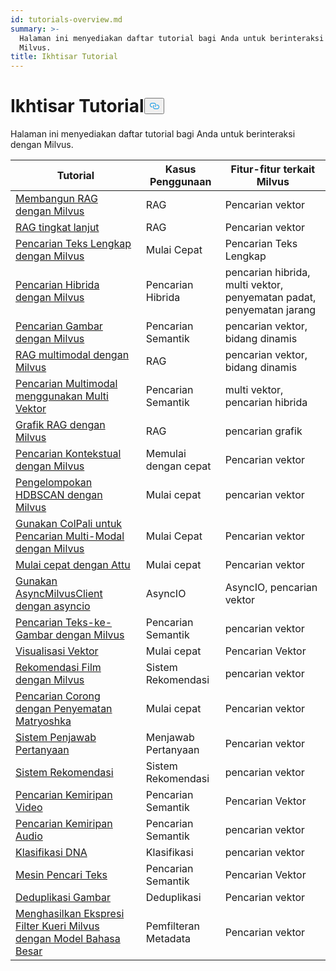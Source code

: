 ```yaml
---
id: tutorials-overview.md
summary: >-
  Halaman ini menyediakan daftar tutorial bagi Anda untuk berinteraksi dengan
  Milvus.
title: Ikhtisar Tutorial
---
```

<h1 id="Tutorials-Overview" class="common-anchor-header">Ikhtisar Tutorial<button data-href="#Tutorials-Overview" class="anchor-icon" translate="no">
      <svg translate="no"
        aria-hidden="true"
        focusable="false"
        height="20"
        version="1.1"
        viewBox="0 0 16 16"
        width="16"
      >
        <path
          fill="#0092E4"
          fill-rule="evenodd"
          d="M4 9h1v1H4c-1.5 0-3-1.69-3-3.5S2.55 3 4 3h4c1.45 0 3 1.69 3 3.5 0 1.41-.91 2.72-2 3.25V8.59c.58-.45 1-1.27 1-2.09C10 5.22 8.98 4 8 4H4c-.98 0-2 1.22-2 2.5S3 9 4 9zm9-3h-1v1h1c1 0 2 1.22 2 2.5S13.98 12 13 12H9c-.98 0-2-1.22-2-2.5 0-.83.42-1.64 1-2.09V6.25c-1.09.53-2 1.84-2 3.25C6 11.31 7.55 13 9 13h4c1.45 0 3-1.69 3-3.5S14.5 6 13 6z"
        ></path>
      </svg>
    </button></h1><p>Halaman ini menyediakan daftar tutorial bagi Anda untuk berinteraksi dengan Milvus.</p>
<table>
<thead>
<tr><th>Tutorial</th><th>Kasus Penggunaan</th><th>Fitur-fitur terkait Milvus</th></tr>
</thead>
<tbody>
<tr><td><a href="/docs/id/build-rag-with-milvus.md">Membangun RAG dengan Milvus</a></td><td>RAG</td><td>Pencarian vektor</td></tr>
<tr><td><a href="/docs/id/how_to_enhance_your_rag.md">RAG tingkat lanjut</a></td><td>RAG</td><td>Pencarian vektor</td></tr>
<tr><td><a href="/docs/id/full_text_search_with_milvus.md">Pencarian Teks Lengkap dengan Milvus</a></td><td>Mulai Cepat</td><td>Pencarian Teks Lengkap</td></tr>
<tr><td><a href="/docs/id/hybrid_search_with_milvus.md">Pencarian Hibrida dengan Milvus</a></td><td>Pencarian Hibrida</td><td>pencarian hibrida, multi vektor, penyematan padat, penyematan jarang</td></tr>
<tr><td><a href="/docs/id/image_similarity_search.md">Pencarian Gambar dengan Milvus</a></td><td>Pencarian Semantik</td><td>pencarian vektor, bidang dinamis</td></tr>
<tr><td><a href="/docs/id/multimodal_rag_with_milvus.md">RAG multimodal dengan Milvus</a></td><td>RAG</td><td>pencarian vektor, bidang dinamis</td></tr>
<tr><td><a href="/docs/id/multimodal_rag_with_milvus.md">Pencarian Multimodal menggunakan Multi Vektor</a></td><td>Pencarian Semantik</td><td>multi vektor, pencarian hibrida</td></tr>
<tr><td><a href="/docs/id/graph_rag_with_milvus.md">Grafik RAG dengan Milvus</a></td><td>RAG</td><td>pencarian grafik</td></tr>
<tr><td><a href="/docs/id/contextual_retrieval_with_milvus.md">Pencarian Kontekstual dengan Milvus</a></td><td>Memulai dengan cepat</td><td>Pencarian vektor</td></tr>
<tr><td><a href="/docs/id/hdbscan_clustering_with_milvus.md">Pengelompokan HDBSCAN dengan Milvus</a></td><td>Mulai cepat</td><td>pencarian vektor</td></tr>
<tr><td><a href="/docs/id/use_ColPali_with_milvus.md">Gunakan ColPali untuk Pencarian Multi-Modal dengan Milvus</a></td><td>Mulai Cepat</td><td>Pencarian vektor</td></tr>
<tr><td><a href="/docs/id/quickstart_with_attu.md">Mulai cepat dengan Attu</a></td><td>Mulai cepat</td><td>Pencarian vektor</td></tr>
<tr><td><a href="/docs/id/use-async-milvus-client-with-asyncio.md">Gunakan AsyncMilvusClient dengan asyncio</a></td><td>AsyncIO</td><td>AsyncIO, pencarian vektor</td></tr>
<tr><td><a href="/docs/id/text_image_search.md">Pencarian Teks-ke-Gambar dengan Milvus</a></td><td>Pencarian Semantik</td><td>pencarian vektor</td></tr>
<tr><td><a href="/docs/id/vector_visualization.md">Visualisasi Vektor</a></td><td>Mulai cepat</td><td>Pencarian Vektor</td></tr>
<tr><td><a href="/docs/id/movie_recommendation_with_milvus.md">Rekomendasi Film dengan Milvus</a></td><td>Sistem Rekomendasi</td><td>pencarian vektor</td></tr>
<tr><td><a href="/docs/id/funnel_search_with_matryoshka.md">Pencarian Corong dengan Penyematan Matryoshka</a></td><td>Mulai cepat</td><td>Pencarian vektor</td></tr>
<tr><td><a href="/docs/id/question_answering_system.md">Sistem Penjawab Pertanyaan</a></td><td>Menjawab Pertanyaan</td><td>Pencarian vektor</td></tr>
<tr><td><a href="/docs/id/recommendation_system.md">Sistem Rekomendasi</a></td><td>Sistem Rekomendasi</td><td>pencarian vektor</td></tr>
<tr><td><a href="/docs/id/video_similarity_search.md">Pencarian Kemiripan Video</a></td><td>Pencarian Semantik</td><td>Pencarian Vektor</td></tr>
<tr><td><a href="/docs/id/audio_similarity_search.md">Pencarian Kemiripan Audio</a></td><td>Pencarian Semantik</td><td>pencarian vektor</td></tr>
<tr><td><a href="/docs/id/dna_sequence_classification.md">Klasifikasi DNA</a></td><td>Klasifikasi</td><td>pencarian vektor</td></tr>
<tr><td><a href="/docs/id/text_search_engine.md">Mesin Pencari Teks</a></td><td>Pencarian Semantik</td><td>Pencarian Vektor</td></tr>
<tr><td><a href="/docs/id/image_deduplication_system.md">Deduplikasi Gambar</a></td><td>Deduplikasi</td><td>Pencarian vektor</td></tr>
<tr><td><a href="/docs/id/generating_milvus_query_filter_expressions.md">Menghasilkan Ekspresi Filter Kueri Milvus dengan Model Bahasa Besar</a></td><td>Pemfilteran Metadata</td><td>Pencarian vektor</td></tr>
</tbody>
</table>
